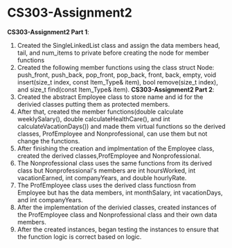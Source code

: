 # CS303-Assignment2
**CS303-Assignment2 Part 1**:
1. Created the SingleLinkedList class and assign the data members head, tail, and num_items to private before creating the node for member functions
2. Created the following member functions using the class struct Node: push_front, push_back, pop_front, pop_back, front, back, empty, void insert(size_t index, const Item_Type& item), bool remove(size_t index), and size_t find(const Item_Type& item).
**CS303-Assignment2 Part 2**:
1. Created the abstract Employee class to store name and id for the derivied classes putting them as protected members.
2. After that, created the member functions(double calculate weeklySalary(), double calculateHealthCare(), and int calculateVacationDays()) and made them virtual functions so the derived classes, ProfEmployee and Nonprofessional, can use them but not change the functions.
3. After finishing the creation and implmentation of the Employee class, created the derived classes,ProfEmployee and Nonprofessional.
4. The Nonprofessional class uses the same functions from its derived class but Nonprofessional's members are int hoursWorked, int vacationEarned, int companyYears, and double hourlyRate.
5. The ProfEmployee class uses the derived class functiosn from Employee but has the data members, int monthSalary, int vacationDays, and  int companyYears.
6. After the implementation of the derivied classes, created instances of the ProfEmployee class and Nonprofessional class and their own data members.
7. After the created instances, began testing the instances to ensure that the function logic is correct based on logic.   
